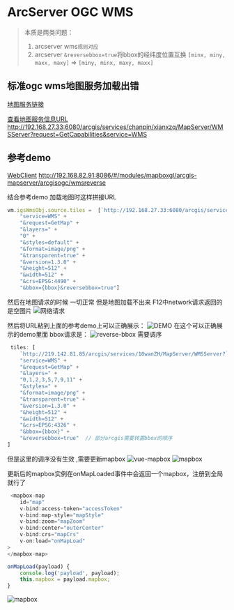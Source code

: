 # ArcServer OGC WMS
> 本质是两类问题：  
> 1. arcserver wms`规则对应`
> 2. arcserver `&reversebbox=true`将bbox的经纬度位置互换 `[minx, miny, maxx, maxy]` => `[miny, minx, maxy, maxx]`

## 标准ogc wms地图服务加载出错
[地图服务链接](http://192.168.27.33:6080/arcgis/services/chanpin/xianxzq/MapServer/WMSServer)


[查看地图服务信息URL](http://192.168.27.33:6080/arcgis/services/chanpin/xianxzq/MapServer/WMSServer?request=GetCapabilities&service=WMS )
http://192.168.27.33:6080/arcgis/services/chanpin/xianxzq/MapServer/WMSServer?request=GetCapabilities&service=WMS 

## 参考demo
[WebClient](http://192.168.82.91:8086/#/modules/mapboxgl/arcgis-mapserver/arcgisogc/wmsreverse)
http://192.168.82.91:8086/#/modules/mapboxgl/arcgis-mapserver/arcgisogc/wmsreverse

结合参考demo 加载地图时这样拼接URL
``` javascript
vm.igsWmsObj.source.tiles =  [`http://192.168.27.33:6080/arcgis/services/chanpin/xianxzq/MapServer/WMSServer?`+
    "service=WMS" +
    "&request=GetMap" +
    "&layers=" +
    "0" +
    "&styles=default" +
    "&format=image/png" +
    "&transparent=true" +
    "&version=1.3.0" + 
    "&height=512" +
    "&width=512" +
    "&crs=EPSG:4490" +
    "&bbox={bbox}&reversebbox=true"]
```
然后在地图请求的时候 一切正常 但是地图加载不出来
F12中network请求返回的是空图片
![网络请求](../../static/modules/mapboxgl/fqa/arcserver/wms/http.png)

然后将URL粘到上面的参考demo上可以正确展示：
![DEMO](../../static/modules/mapboxgl/fqa/arcserver/wms/demo-show.png)
在这个可以正确展示的demo里面 bbox请求是：
![reverse-bbox](../../static/modules/mapboxgl/fqa/arcserver/wms/reverse-bbox.png)
需要调序
``` javascript
 tiles: [
    `http://219.142.81.85/arcgis/services/10wanZH/MapServer/WMSServer?` +
    "service=WMS" +
    "&request=GetMap" +
    "&layers=" +
    "0,1,2,3,5,7,9,11" +
    "&styles=" +
    "&format=image/png" +
    "&transparent=true" +
    "&version=1.3.0" + 
    "&height=512" +
    "&width=512" +
    "&crs=EPSG:4326" +
    "&bbox={bbox}" + 
    "&reversebbox=true"  // 部分arcgis需要转置bbox的顺序
]
```
但是这里的调序没有生效 ,需要更新mapbox
![vue-mapbox](../../static/modules/mapboxgl/fqa/arcserver/wms/vue-mapboxgl.png)
![mapbox](../../static/modules/mapboxgl/fqa/arcserver/wms/mapbox.png)


更新后的mapbox实例在onMapLoaded事件中会返回一个mapbox，注册到全局就行了
``` javascript
 <mapbox-map
    id="map"
    v-bind:access-token="accessToken"
    v-bind:map-style="mapStyle"
    v-bind:zoom="mapZoom"
    v-bind:center="outerCenter"
    v-bind:crs="mapCrs"
    v-on:load="onMapLoad"
>
</mapbox-map>

onMapLoad(payload) {
    console.log('payload', payload);
    this.mapbox = payload.mapbox;
}
```
![mapbox](../../static/modules/mapboxgl/fqa/arcserver/wms/payload.png)
